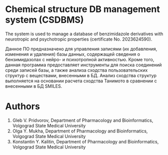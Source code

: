 # Chemical structure DB management system (CSDBMS)
The system is used to manage a database of benzimidazole derivatives with neurotropic and psychotropic properties (certificate No. 2023624590).

Данное ПО предназначено для управления записями (их добавления, изменения и удаления) базы данных, содержащей сведения о бензимидазолах с нейро- и психотропной активностью. Кроме того, данная программа предоставляет инструменты для поиска соединений среди записей базы, а также анализа сходства пользовательских структур с веществами, внесенными в БД.
Анализ сходства структур выполняется на основании расчета сходства Танимото в сравнении с внесенными в БД SMILES. 
# Authors
1. Gleb V. Pridvorov, Department of Pharmacology and Bioinformatics, Volgograd State Medical University
2. Olga Y. Mukha, Department of Pharmacology and Bioinformatics, Volgograd State Medical University
3. Konstantin Y. Kalitin, Department of Pharmacology and Bioinformatics, Volgograd State Medical University
